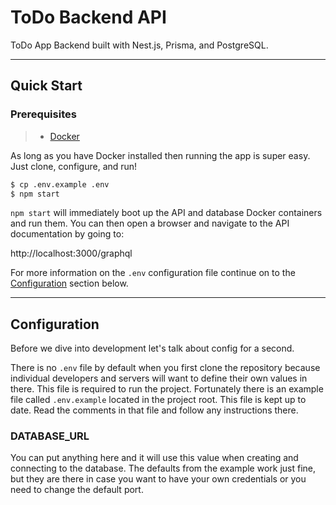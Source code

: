 # ToDo Backend API

ToDo App Backend built with Nest.js, Prisma, and PostgreSQL.

---

## Quick Start

### Prerequisites

> - [Docker](https://www.docker.com/products/docker-desktop)

As long as you have Docker installed then running the app is super easy. Just
clone, configure, and run!

```bash
$ cp .env.example .env
$ npm start
```

`npm start` will immediately boot up the API and database Docker containers and
run them. You can then open a browser and navigate to the API documentation by
going to:

http://localhost:3000/graphql

For more information on the `.env` configuration file continue on to the
[Configuration](#configuration) section below.

---

## Configuration

Before we dive into development let's talk about config for a second.

There is no `.env` file by default when you first clone the repository because
individual developers and servers will want to define their own values in there.
This file is required to run the project. Fortunately there is an example file
called `.env.example` located in the project root. This file is kept up to date.
Read the comments in that file and follow any instructions there.


### DATABASE_URL

You can put anything here and it will use this value when creating
and connecting to the database. The defaults from the example work 
just fine, but they are there in case you want to have your own 
credentials or you need to change the default port.
